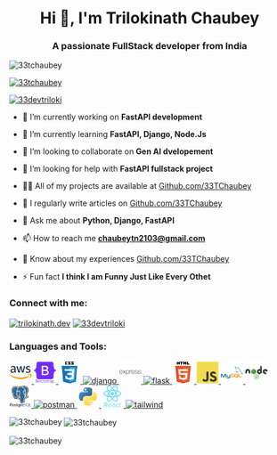 <h1 align="center">Hi 👋, I'm Trilokinath Chaubey</h1>
<h3 align="center">A passionate FullStack developer from India</h3>

<p align="left"> <img src="https://komarev.com/ghpvc/?username=33tchaubey&label=Profile%20views&color=0e75b6&style=flat" alt="33tchaubey" /> </p>

<p align="left"> <a href="https://github.com/ryo-ma/github-profile-trophy"><img src="https://github-profile-trophy.vercel.app/?username=33tchaubey" alt="33tchaubey" /></a> </p>

<p align="left"> <a href="https://twitter.com/33devtriloki" target="blank"><img src="https://img.shields.io/twitter/follow/33devtriloki?logo=twitter&style=for-the-badge" alt="33devtriloki" /></a> </p>

- 🔭 I’m currently working on **FastAPI development**

- 🌱 I’m currently learning **FastAPI, Django, Node.Js**

- 👯 I’m looking to collaborate on **Gen AI dvelopement**

- 🤝 I’m looking for help with **FastAPI fullstack project**

- 👨‍💻 All of my projects are available at [Github.com/33TChaubey](Github.com/33TChaubey)

- 📝 I regularly write articles on [Github.com/33TChaubey](Github.com/33TChaubey)

- 💬 Ask me about **Python, Django, FastAPI**

- 📫 How to reach me **chaubeytn2103@gmail.com**

- 📄 Know about my experiences [Github.com/33TChaubey](Github.com/33TChaubey)

- ⚡ Fun fact **I think I am Funny Just Like Every Othet**

<h3 align="left">Connect with me:</h3>
<p align="left">
<a href="https://dev.to/trilokinath.dev" target="blank"><img align="center" src="https://raw.githubusercontent.com/rahuldkjain/github-profile-readme-generator/master/src/images/icons/Social/devto.svg" alt="trilokinath.dev" height="30" width="40" /></a>
<a href="https://twitter.com/33devtriloki" target="blank"><img align="center" src="https://raw.githubusercontent.com/rahuldkjain/github-profile-readme-generator/master/src/images/icons/Social/twitter.svg" alt="33devtriloki" height="30" width="40" /></a>
</p>

<h3 align="left">Languages and Tools:</h3>
<p align="left"> <a href="https://aws.amazon.com" target="_blank" rel="noreferrer"> <img src="https://raw.githubusercontent.com/devicons/devicon/master/icons/amazonwebservices/amazonwebservices-original-wordmark.svg" alt="aws" width="40" height="40"/> </a> <a href="https://getbootstrap.com" target="_blank" rel="noreferrer"> <img src="https://raw.githubusercontent.com/devicons/devicon/master/icons/bootstrap/bootstrap-plain-wordmark.svg" alt="bootstrap" width="40" height="40"/> </a> <a href="https://www.w3schools.com/css/" target="_blank" rel="noreferrer"> <img src="https://raw.githubusercontent.com/devicons/devicon/master/icons/css3/css3-original-wordmark.svg" alt="css3" width="40" height="40"/> </a> <a href="https://www.djangoproject.com/" target="_blank" rel="noreferrer"> <img src="https://cdn.worldvectorlogo.com/logos/django.svg" alt="django" width="40" height="40"/> </a> <a href="https://expressjs.com" target="_blank" rel="noreferrer"> <img src="https://raw.githubusercontent.com/devicons/devicon/master/icons/express/express-original-wordmark.svg" alt="express" width="40" height="40"/> </a> <a href="https://flask.palletsprojects.com/" target="_blank" rel="noreferrer"> <img src="https://www.vectorlogo.zone/logos/pocoo_flask/pocoo_flask-icon.svg" alt="flask" width="40" height="40"/> </a> <a href="https://www.w3.org/html/" target="_blank" rel="noreferrer"> <img src="https://raw.githubusercontent.com/devicons/devicon/master/icons/html5/html5-original-wordmark.svg" alt="html5" width="40" height="40"/> </a> <a href="https://developer.mozilla.org/en-US/docs/Web/JavaScript" target="_blank" rel="noreferrer"> <img src="https://raw.githubusercontent.com/devicons/devicon/master/icons/javascript/javascript-original.svg" alt="javascript" width="40" height="40"/> </a> <a href="https://www.mysql.com/" target="_blank" rel="noreferrer"> <img src="https://raw.githubusercontent.com/devicons/devicon/master/icons/mysql/mysql-original-wordmark.svg" alt="mysql" width="40" height="40"/> </a> <a href="https://nodejs.org" target="_blank" rel="noreferrer"> <img src="https://raw.githubusercontent.com/devicons/devicon/master/icons/nodejs/nodejs-original-wordmark.svg" alt="nodejs" width="40" height="40"/> </a> <a href="https://www.postgresql.org" target="_blank" rel="noreferrer"> <img src="https://raw.githubusercontent.com/devicons/devicon/master/icons/postgresql/postgresql-original-wordmark.svg" alt="postgresql" width="40" height="40"/> </a> <a href="https://postman.com" target="_blank" rel="noreferrer"> <img src="https://www.vectorlogo.zone/logos/getpostman/getpostman-icon.svg" alt="postman" width="40" height="40"/> </a> <a href="https://www.python.org" target="_blank" rel="noreferrer"> <img src="https://raw.githubusercontent.com/devicons/devicon/master/icons/python/python-original.svg" alt="python" width="40" height="40"/> </a> <a href="https://reactjs.org/" target="_blank" rel="noreferrer"> <img src="https://raw.githubusercontent.com/devicons/devicon/master/icons/react/react-original-wordmark.svg" alt="react" width="40" height="40"/> </a> <a href="https://tailwindcss.com/" target="_blank" rel="noreferrer"> <img src="https://www.vectorlogo.zone/logos/tailwindcss/tailwindcss-icon.svg" alt="tailwind" width="40" height="40"/> </a> </p>

<p><img align="left" src="https://github-readme-stats.vercel.app/api/top-langs?username=33tchaubey&show_icons=true&locale=en&layout=compact" alt="33tchaubey" /></p>

<p>&nbsp;<img align="center" src="https://github-readme-stats.vercel.app/api?username=33tchaubey&show_icons=true&locale=en" alt="33tchaubey" /></p>

<p><img align="center" src="https://github-readme-streak-stats.herokuapp.com/?user=33tchaubey&" alt="33tchaubey" /></p>
